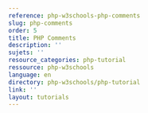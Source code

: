 ```yaml
---
reference: php-w3schools-php-comments
slug: php-comments
order: 5
title: PHP Comments
description: ''
sujets: ''
resource_categories: php-tutorial
ressource: php-w3schools
language: en
directory: php-w3schools/php-tutorial
link: ''
layout: tutorials
---
```

